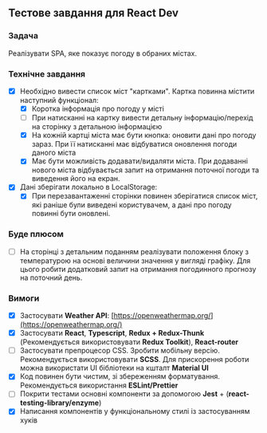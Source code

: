 ## Тестове завдання для React Dev

### Задача

Реалізувати SPA, яке показує погоду в обраних містах.

### Технічне завдання

- [x] Необхідно вивести список міст "картками". Картка повинна містити наступний функціонал:
  - [x] Коротка інформація про погоду у місті
  - [ ] При натисканні на картку вивести детальну інформацію/перехід на сторінку з детальною інформацією
  - [x] На кожній картці міста має бути кнопка: оновити дані про погоду зараз. При її натисканні має відбуватися оновлення погоди даного міста
  - [x] Має бути можливість додавати/видаляти міста. При додаванні нового міста відбувається запит на отримання поточної погоди та виведення його на екран.
- [x] Дані зберігати локально в LocalStorage:
  - [x] При перезавантаженні сторінки повинен зберігатися список міст, які раніше були виведені користувачем, а дані про погоду повинні бути оновлені.

### Буде плюсом

- [ ] На сторінці з детальним поданням реалізувати положення блоку з температурою на основі величини значення у вигляді графіку. Для цього робити додатковий запит на отримання погодинного прогнозу на поточний день.

### Вимоги

- [x] Застосувати **Weather API**: [https://openweathermap.org/](https://openweathermap.org/)
- [x] Застосувати **React**, **Typescript**, **Redux + Redux-Thunk** (Рекомендується використовувати **Redux Toolkit**), **React-router**
- [ ] Застосувати препроцесор CSS. Зробити мобільну версію. Рекомендується використовувати **SCSS**. Для прискорення роботи можна використати UI бібліотеки на кшталт **Material UI**
- [x] Код повинен бути чистим, зі збереженням форматування. Рекомендується використання **ESLint/Prettier**
- [ ] Покрити тестами основні компоненти за допомогою **Jest** + (**react-testing-library/enzyme**)
- [x] Написання компонентів у функціональному стилі із застосуванням хуків
